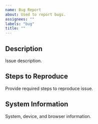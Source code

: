 ```yaml
---
name: Bug Report
about: Used to report bugs.
assignees: ""
labels: "bug"
title: ""
---
```


## Description

Issue description.

## Steps to Reproduce

Provide required steps to reproduce issue.

## System Information

System, device, and browser information.
